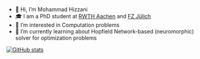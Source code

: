 - 👋 Hi, I’m Mohammad Hizzani
- 🎓 I am a PhD student at [RWTH Aachen](https://www.rwth-aachen.de/) and [FZ Jülich](fz-juelich.de)
- 👀 I’m interested in Computation problems
- 🌱 I’m currently learning about Hopfield Network-based (neuromorphic) solver for optimization problems

[![GitHub stats](https://github-readme-stats.vercel.app/api?username=MohHizzani&count_private=true&show_icons=true&theme=midnight-purple)](https://github.com/anuraghazra/github-readme-stats)
<!---
MohHizzani/MohHizzani is a ✨ special ✨ repository because its `README.md` (this file) appears on your GitHub profile.
You can click the Preview link to take a look at your changes.
--->

